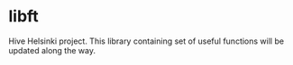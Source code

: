 # libft
Hive Helsinki project.
This library containing set of useful functions will be updated along the way.
